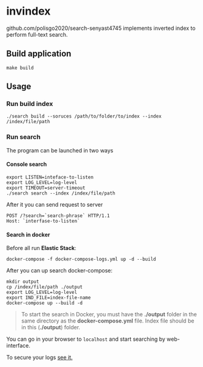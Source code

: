 # invindex
github.com/polisgo2020/search-senyast4745 implements inverted index to perform full-text search.


## Build application

```shell script
make build
```

## Usage

### Run build index

```shell script
./search build --soruces /path/to/folder/to/index --index /index/file/path
```

### Run search

The program can be launched in two ways

#### Console search

```shell script
export LISTEN=inteface-to-listen
export LOG_LEVEL=log-level
export TIMEOUT=server-timeout  
./search search --index /index/file/path
```

After it you can send request to server
```http request
POST /?search=`search-phrase` HTTP/1.1
Host: `interfase-to-listen`
```

#### Search in docker

Before all run **Elastic Stack**:

```shell script
docker-compose -f docker-compose-logs.yml up -d --build
```

After you can up search docker-compose:

```shell script
mkdir output
cp /index/file/path ./output
export LOG_LEVEL=log-level
export IND_FILE=index-file-name
docker-compose up --build -d
```

> To start the search in Docker, you must have the **./output** folder in the same directory as the **docker-compose.yml** file.
> Index file should be in this (**./output**) folder.

You can go in your browser to `localhost` and start searching by web-interface.

To secure your logs [see it.](http://codingfundas.com/setting-up-elasticsearch-6-8-with-kibana-and-x-pack-security-enabled/index.html)